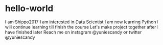 # hello-world
I am Shippo2017
I am interested in Data Scientist
I am now learning Python
I will continue learning till finish the course 
Let's make project together after I have finished later
Reach me on instagram @yuniescandy or twitter @yuniescandy 
